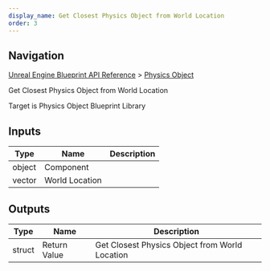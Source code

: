 ```yaml
---
display_name: Get Closest Physics Object from World Location
order: 3
---
```

## Navigation

[Unreal Engine Blueprint API Reference](https://dev.epicgames.com/documentation/en-us/unreal-engine/BlueprintAPI) > [Physics Object](https://dev.epicgames.com/documentation/en-us/unreal-engine/BlueprintAPI/PhysicsObject)

Get Closest Physics Object from World Location

Target is Physics Object Blueprint Library

## Inputs

| Type | Name | Description |
| --- | --- | --- |
| object | Component |  |
| vector | World Location |  |

## Outputs

| Type | Name | Description |
| --- | --- | --- |
| struct | Return Value | Get Closest Physics Object from World Location |
